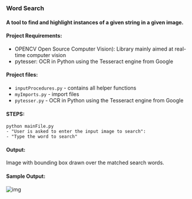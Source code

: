 ### Word Search
#### A tool to find and highlight instances of a given string in a given image. 


#### Project Requirements:  	
- OPENCV Open Source Computer Vision): Library mainly aimed at real-time computer vision
- pytesser: OCR in Python using the Tesseract engine from Google

#### Project files:  
- `inputProcedures.py` - contains all helper functions
- `myImports.py` - import files
- `pytesser.py` - OCR in Python using the Tesseract engine from Google

#### STEPS:  
`python mainFile.py`  
`- "User is asked to enter the input image to search":`  
`- "Type the word to search"`  

#### Output:   
Image with bounding box drawn over the matched search words.  

#### Sample Output:  
![img](https://github.com/harmanpreet93/wordSearch-text-search-for-scanned-images/blob/master/sample-outputs/output-sample2.png)

